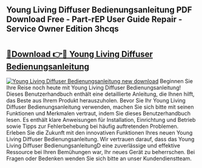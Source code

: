 ## Young Living Diffuser Bedienungsanleitung PDF Download Free - Part-rEP User Guide Repair - Service Owner Edition 3hcqs

# <h2><a href="http://df1arf7.blite.top/?on=Young+Living+Diffuser+Bedienungsanleitung">🔗Download 👉🔴 Young Living Diffuser Bedienungsanleitung</a></h2>

[![Young Living Diffuser Bedienungsanleitung new download](https://i.imgur.com/lujVjoI.png)](http://df1arf7.blite.top/?on=Young+Living+Diffuser+Bedienungsanleitung)
Beginnen Sie Ihre Reise noch heute mit Young Living Diffuser Bedienungsanleitung! Dieses Benutzerhandbuch enthält eine detaillierte Anleitung, die Ihnen hilft, das Beste aus Ihrem Produkt herauszuholen. Bevor Sie Ihr Young Living Diffuser Bedienungsanleitung verwenden, machen Sie sich bitte mit seinen Funktionen und Merkmalen vertraut, indem Sie dieses Benutzerhandbuch lesen. Es enthält klare Anweisungen für Installation, Einrichtung und Betrieb sowie Tipps zur Fehlerbehebung bei häufig auftretenden Problemen. Erleben Sie die Zukunft mit den innovativen Funktionen Ihres neuen Young Living Diffuser Bedienungsanleitung. Wir vertrauen darauf, dass das Young Living Diffuser BedienungsanleitungD eine zuverlässige und effektive Ressource bei Ihren Bemühungen war, Ihr neues Gerät zu beherrschen. Bei Fragen oder Bedenken wenden Sie sich bitte an unser Kundendienstteam.
